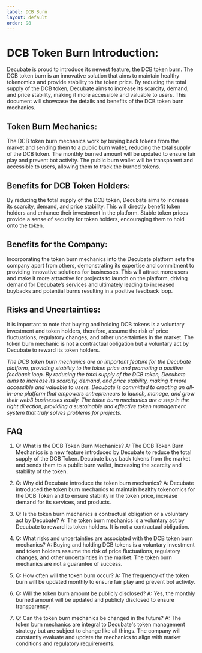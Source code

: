 ```yaml
---
label: DCB Burn
layout: default
order: 98
---
```


# DCB Token Burn Introduction:
Decubate is proud to introduce its newest feature, the DCB token burn. The DCB token burn is an innovative solution that aims to maintain healthy tokenomics and provide stability to the token price. By reducing the total supply of the DCB token, Decubate aims to increase its scarcity, demand, and price stability, making it more accessible and valuable to users. This document will showcase the details and benefits of the DCB token burn mechanics.

## Token Burn Mechanics:
The DCB token burn mechanics work by buying back tokens from the market and sending them to a public burn wallet, reducing the total supply of the DCB token. The monthly burned amount will be updated to ensure fair play and prevent bot activity. The public burn wallet will be transparent and accessible to users, allowing them to track the burned tokens.

## Benefits for DCB Token Holders:
By reducing the total supply of the DCB token, Decubate aims to increase its scarcity, demand, and price stability. This will directly benefit token holders and enhance their investment in the platform. Stable token prices provide a sense of security for token holders, encouraging them to hold onto the token.

## Benefits for the Company:
Incorporating the token burn mechanics into the Decubate platform sets the company apart from others, demonstrating its expertise and commitment to providing innovative solutions for businesses. This will attract more users and make it more attractive for projects to launch on the platform, driving demand for Decubate’s services and ultimately leading to increased buybacks and potential burns resulting in a positive feedback loop.

## Risks and Uncertainties:
It is important to note that buying and holding DCB tokens is a voluntary investment and token holders, therefore, assume the risk of price fluctuations, regulatory changes, and other uncertainties in the market. The token burn mechanic is not a contractual obligation but a voluntary act by Decubate to reward its token holders.

_The DCB token burn mechanics are an important feature for the Decubate platform, providing stability to the token price and promoting a positive feedback loop. By reducing the total supply of the DCB token, Decubate aims to increase its scarcity, demand, and price stability, making it more accessible and valuable to users. Decubate is committed to creating an all-in-one platform that empowers entrepreneurs to launch, manage, and grow their web3 businesses easily. The token burn mechanics are a step in the right direction, providing a sustainable and effective token management system that truly solves problems for projects._

## FAQ
1. Q: What is the DCB Token Burn Mechanics?
A: The DCB Token Burn Mechanics is a new feature introduced by Decubate to reduce the total supply of the DCB Token. Decubate buys back tokens from the market and sends them to a public burn wallet, increasing the scarcity and stability of the token.

2. Q: Why did Decubate introduce the token burn mechanics?
A: Decubate introduced the token burn mechanics to maintain healthy tokenomics for the DCB Token and to ensure stability in the token price, increase demand for its services, and products.

3. Q: Is the token burn mechanics a contractual obligation or a voluntary act by Decubate?
A: The token burn mechanics is a voluntary act by Decubate to reward its token holders. It is not a contractual obligation.

4. Q: What risks and uncertainties are associated with the DCB token burn mechanics?
A: Buying and holding DCB tokens is a voluntary investment and token holders assume the risk of price fluctuations, regulatory changes, and other uncertainties in the market. The token burn mechanics are not a guarantee of success.

5. Q: How often will the token burn occur?
A: The frequency of the token burn will be updated monthly to ensure fair play and prevent bot activity.

6. Q: Will the token burn amount be publicly disclosed?
A: Yes, the monthly burned amount will be updated and publicly disclosed to ensure transparency.

7. Q: Can the token burn mechanics be changed in the future?
A: The token burn mechanics are integral to Decubate's token management strategy but are subject to change like all things. The company will constantly evaluate and update the mechanics to align with market conditions and regulatory requirements.